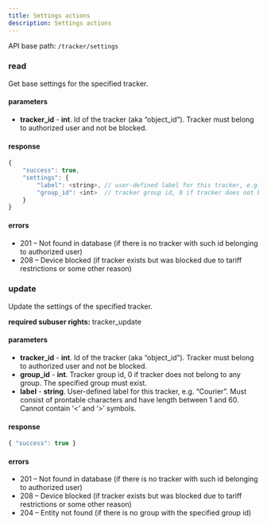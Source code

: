 ```yaml
---
title: Settings actions
description: Settings actions
---
```


API base path: `/tracker/settings`

### read
Get base settings for the specified tracker.

#### parameters
* **tracker_id** - **int**. Id of the tracker (aka “object_id”). Tracker must belong to authorized user and not be blocked.

#### response
```javascript
{
    "success": true,
    "settings": {
        "label": <string>, // user-defined label for this tracker, e.g. "Courier"
        "group_id": <int>  // tracker group id, 0 if tracker does not belong to any group
    }
}
```

#### errors
*   201 – Not found in database (if there is no tracker with such id belonging to authorized user)
*   208 – Device blocked (if tracker exists but was blocked due to tariff restrictions or some other reason)


### update
Update the settings of the specified tracker.

**required subuser rights:** tracker_update

#### parameters
* **tracker_id** - **int**. Id of the tracker (aka “object_id”). Tracker must belong to authorized user and not be blocked.
* **group_id** - **int**. Tracker group id, 0 if tracker does not belong to any group. The specified group must exist.
* **label** - **string**. User-defined label for this tracker, e.g. “Courier”. Must consist of prontable characters and have length between 1 and 60. Cannot contain ‘<‘ and ‘>’ symbols.

#### response
```javascript
{ "success": true }
```

#### errors
*   201 – Not found in database (if there is no tracker with such id belonging to authorized user)
*   208 – Device blocked (if tracker exists but was blocked due to tariff restrictions or some other reason)
*   204 – Entity not found (if there is no group with the specified group id)


